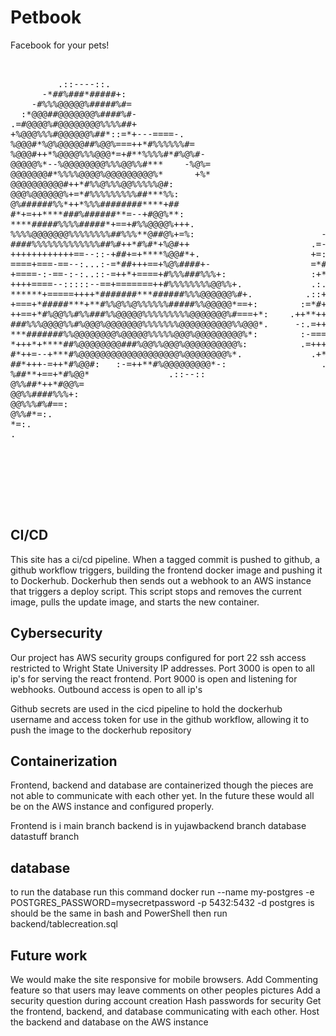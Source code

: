 # Petbook

Facebook for your pets!

<pre>                                                                                
                                                                                          
         .::----::.                                                                       
      -*##%###*#####+:                                                                    
    -#%%%@@@@@%#####%#=                                                                   
  :*@@@##@@@@@@@%####%#-                                                                  
.=#@@@@%#@@@@@@@@%%%%##+                                                                  
+%@@@%%%#@@@@@@%##*::=*+---====-.                                                         
%@@@#*%@%@@@@@##%@@%===++*#%%%%%%#=                                                       
%@@@#++*%@@@@%%%@@@*=+#**%%%%#*#%@%#-                                   -=:               
@@@@@%*--%@@@@@@@@%%%@@%%#***    -%@%=                                  ###*=.            
@@@@@@@#*%%%%@@@@%@@@@@@@@@%*      +%*                                  +***##+-          
@@@@@@@@@@#++*#%%@%%%@@%%%%%@#:                                 .+:     :++*###**+-.      
@@@%@@@@@@%+=*#%%%%%%%%%##***%%:                                 .+#=:. :=++##%%*#%%*=-.  
@%######%%*++*%%%########****+##                                  -+***=:=+**#%%##%@%%%#+-
#*+=++****###%######**=--+#@@%**:                               .==+*++--==+*#%@%*#@@@@%#*
****#####%%%%#####*+==+#%%@@@@%+++.                          .-++++*+===++**#%@%=**%@@@%##
%%%%@@@@@@@%%%%%%%%##%%%**@##@%+=%:                        -==+=+++++++==++*#%%+:+#@@@@@%%
####%%%%%%%%%%%%%##%#++*#%#*+%@#++                       .=---:====-==+===++++*=+%@@@@@@%%
++++++++++++==--::-+##+=+****%@@#*+.                     +=:=---::::----===++=+*+###%@@%%%
====+===-==--:...:-=*##+++==+%@%####+-                   =*#*%@*#*=--:--====+=--=+**+#@@@@
+====-:-==-:-:..::-=++*+====+#%%%###%%%+:                :+*-*%##++##*====+*+====++++*%%@@
++++====--:::::--==+=======++#%%%%%%%%@@%%+.             .:..=*+--=*%%%#**#*+++====++*#@@@
******+=====++++*#######***######%%%@@@@@@%#+.          .::++:=+*#***#%%#####*++++++++*#@@
+===+*#####***+**#%%@%%@%%%%%%#####%%@@@@@*==+:        :=*#+=*#####**+*#%%#%##**+**+*+**%%
++==+*#%@@%%#%%###%%@@@@@%%%%%%%%%@@@@@@@%#===+*:    .++**++*%%%%%##*+++*%@@%%%######**##%
###%%%@@@@%%#%@@@%@@@@@@@%%%%%%%@@@@@@@@@@%%@@@*.     -:.=+++*##%%@@@%%***##%%%%%%####*###
***#######%%@@@@@@@@%@@@@@%%%%%@@@%@@@@@@@@@%*:        :-===++#%#*#%%@@%##*+*+*#####%##*##
*+++*+****##%@@@@@@@@###%@@%%@@@%@@@@@@@@@@%:          .=+++**###*####%@@@@%%%%%%##*#*###%
#*++=--+***#%@@@@@@@@@@@@@@@@@@@%@@@@@@@@%*.             .+*######****##%%@%%@@@%######%%%
##*+++-=++*#%@@#:   :-=++**#%@@@@@@@@@*-:                  .-=+#**#*####%%%%%%%%#**###%%%%
%##**+==+*#%@@*               .::--::                           ..::-=*%##%%%#****##%%%@%#
@%%##*++*#@@%=                                                         :##*+**+*##%%%@%%%%
@@%%####%%%+:                                                            -+***##%@@@@@%%#%
@@%%%#%#==:                                                                .-*%%@@@@%%%#%#
@%%#*=:.                                                                      =%%%%%%%#%%#
*=:.                                                                           :#%%%%%%%%%
.                                                                               .*%%%%%@%#
                                                                                 .=#%%%%##
                                                                                   =%%##%%
                                                                                    =#%%%%
                                                                                     =%##*
                                                                                      +***
                                                                                      .+##
                                                                                        =%
</pre>


## CI/CD
This site has a ci/cd pipeline. When a tagged commit is pushed to github, a github workflow triggers, building the frontend docker image and pushing it to Dockerhub. Dockerhub then sends out a webhook to an AWS instance that triggers a deploy script. This script stops and removes the current image, pulls the update image, and starts the new container. 

## Cybersecurity
Our project has AWS security groups configured for port 22 ssh access restricted to Wright State University IP addresses. Port 3000 is open to all ip's for serving the react frontend. Port 9000 is open and listening for webhooks. Outbound access is open to all ip's

Github secrets are used in the cicd pipeline to hold the dockerhub username and access token for use in the github workflow, allowing it to push the image to the dockerhub repository

## Containerization
Frontend, backend and database are containerized though the pieces are not able to communicate with each other yet. In the future these would all be on the AWS instance and configured properly. 

Frontend is i main branch
backend is in yujawbackend branch
database datastuff branch

## database 
to run the database run this command docker run --name my-postgres -e POSTGRES_PASSWORD=mysecretpassword -p 5432:5432 -d postgres is should be the same in bash and PowerShell then run backend/tablecreation.sql

## Future work
We would make the site responsive for mobile browsers.
Add Commenting feature so that users may leave comments on other peoples pictures
Add a security question during account creation
Hash passwords for security
Get the frontend, backend, and database communicating with each other.
Host the backend and database on the AWS instance





